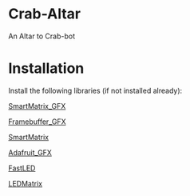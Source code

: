# Crab-Altar
An Altar to Crab-bot

# Installation 
Install the following libraries (if not installed already): 

[SmartMatrix_GFX](https://github.com/marcmerlin/SmartMatrix_GFX)

[Framebuffer_GFX](https://github.com/marcmerlin/Framebuffer_GFX)

[SmartMatrix](https://github.com/pixelmatix/SmartMatrix)

[Adafruit_GFX](https://github.com/adafruit/Adafruit-GFX-Library)

[FastLED](https://github.com/FastLED/FastLED)

[LEDMatrix](https://github.com/marcmerlin/LEDMatrix)